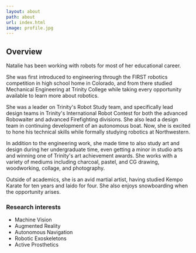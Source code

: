 ```yaml
---
layout: about
path: about
url: index.html
image: profile.jpg
---
```


## Overview
Natalie has been working with robots for most of her educational career. 

She was first introduced to engineering through the FIRST robotics competition in high school home in Colorado, and from there studied Mechanical Engineering at Trinity College while taking every opportunity available to learn more about robotics. 

She was a leader on Trinity's Robot Study team, and specifically lead design teams in Trinity's International Robot Contest for both the advanced Robowaiter and advanced Firefighting divisions. She also lead a design team in continuing development of an autonomous boat. Now, she is excited to hone his technical skills while formally studying robotics at Northwestern. 

In addition to the engineering work, she made time to also study art and design during her undergraduate time, even getting a minor in studio arts and winning one of Trinity's art achievement awards. She works with a variety of mediums including charcoal, pastel, and CG drawing, woodworking, collage, and photography. 

Outside of academics, she is an avid martial artist, having studied Kempo Karate for ten years and Iaido for four. She also enjoys snowboarding when the opportunity arises. 

### Research interests
* Machine Vision
* Augmented Reality
* Autonomous Navigation
* Robotic Exoskeletons
* Active Prosthetics

